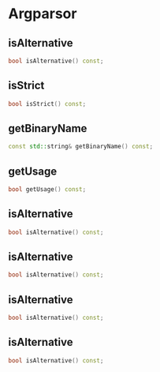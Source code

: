 # Argparsor

## isAlternative

```cpp
bool isAlternative() const;
```

## isStrict

```cpp
bool isStrict() const;
```

## getBinaryName

```cpp
const std::string& getBinaryName() const;
```

## getUsage

```cpp
bool getUsage() const;
```

## isAlternative

```cpp
bool isAlternative() const;
```

## isAlternative

```cpp
bool isAlternative() const;
```

## isAlternative

```cpp
bool isAlternative() const;
```

## isAlternative

```cpp
bool isAlternative() const;
```